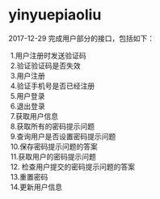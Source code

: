 # yinyuepiaoliu

2017-12-29
完成用户部分的接口，包括如下：

&nbsp;1.用户注册时发送验证码</br>
&nbsp;2.验证验证码是否失效</br>
&nbsp;3.用户注册</br>
&nbsp;4.验证手机号是否已经注册</br>
&nbsp;5.用户登录</br>
&nbsp;6.退出登录</br>
&nbsp;7.获取用户信息</br>
&nbsp;8.获取所有的密码提示问题</br>
&nbsp;9.查询用户是否设置密码提示问题</br>
&nbsp;10.保存密码提示问题的答案</br>
&nbsp;11.获取用户的密码提示问题</br>
&nbsp;12. 检查用户提交的密码提示问题的答案</br>
&nbsp;13.重置密码</br>
&nbsp;14.更新用户信息</br>
